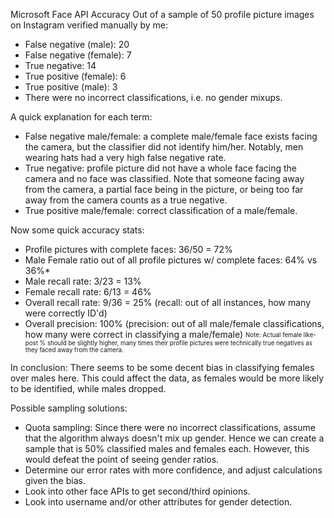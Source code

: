 Microsoft Face API Accuracy
Out of a sample of 50 profile picture images on Instagram verified manually by me:
- False negative (male): 20
- False negative (female): 7
- True negative: 14
- True positive (female): 6
- True positive (male): 3
- There were no incorrect classifications, i.e. no gender mixups.

A quick explanation for each term:
- False negative male/female: a complete male/female face exists facing the camera, but the classifier did not identify him/her. Notably, men wearing hats had a very high false negative rate.
- True negative: profile picture did not have a whole face facing the camera and no face was classified. Note that someone facing away from the camera, a partial face being in the picture, or being too far away from the camera counts as a true negative.
- True positive male/female: correct classification of a male/female.

Now some quick accuracy stats:
- Profile pictures with complete faces: 36/50 = 72%
- Male Female ratio out of all profile pictures w/ complete faces: 64% vs 36%*
- Male recall rate: 3/23 = 13%
- Female recall rate: 6/13 = 46%
- Overall recall rate: 9/36 = 25% (recall: out of all instances, how many were correctly ID'd)
- Overall precision: 100% (precision: out of all male/female classifications, how many were correct in classifying a male/female) 
<sub><sup>Note: Actual female like-post % should be slightly higher, many times their profile pictures were technically true negatives as they faced away from the camera.</sup></sub>

In conclusion: There seems to be some decent bias in classifying females over males here. This could affect the data, as females would be more likely to be identified, while males dropped.

Possible sampling solutions:
- Quota sampling: Since there were no incorrect classifications, assume that the algorithm always doesn't mix up gender. Hence we can create a sample that is 50% classified males and females each. However, this would defeat the point of seeing gender ratios.
- Determine our error rates with more confidence, and adjust calculations given the bias.
- Look into other face APIs to get second/third opinions.
- Look into username and/or other attributes for gender detection.